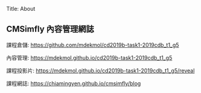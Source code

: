 Title: About

## CMSimfly 內容管理網誌

課程倉儲: <a href="https://github.com/mdekmol/cd2019b-task1-2019cdb_t1_g5">https://github.com/mdekmol/cd2019b-task1-2019cdb_t1_g5</a>

內容管理: <a href="https://mdekmol.github.io/cd2019b-task1-2019cdb_t1_g5">https://mdekmol.github.io/cd2019b-task1-2019cdb_t1_g5</a>

課程投影片: <a href="https://mdekmol.github.io/cd2019b-task1-2019cdb_t1_g5/reveal">https://mdekmol.github.io/cd2019b-task1-2019cdb_t1_g5/reveal</a>

課程網誌: <a href="https://mdekmol.github.io/cd2019b-task1-2019cdb_t1_g5/blog">https://chiamingyen.github.io/cmsimfly/blog</a>
